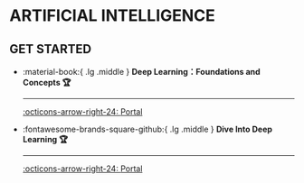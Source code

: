 # __ARTIFICIAL INTELLIGENCE__

## __GET STARTED__

<div class="grid cards" markdown>

-  :material-book:{ .lg .middle } __Deep Learning：Foundations and Concepts 🏆__

    ---

    [:octicons-arrow-right-24: <a href="https://www.bishopbook.com/" target="_blank"> Portal </a>](#)

-   :fontawesome-brands-square-github:{ .lg .middle } __Dive Into Deep Learning 🏆__

    --- 

    [:octicons-arrow-right-24: <a href="https://d2l.ai/" target="_blank"> Portal </a>](#) 

</div>